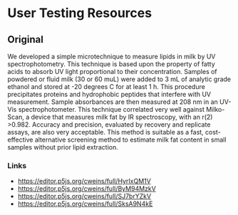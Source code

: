 # User Testing Resources

## Original
We developed a simple microtechnique to measure lipids in milk by UV spectrophotometry. This technique is based upon the property of fatty acids to absorb UV light proportional to their concentration. Samples of powdered or fluid milk (30 or 60 muL) were added to 3 mL of analytic grade ethanol and stored at -20 degrees C for at least 1 h. This procedure precipitates proteins and hydrophobic peptides that interfere with UV measurement. Sample absorbances are then measured at 208 nm in an UV-Vis spectrophotometer. This technique correlated very well against Milko-Scan, a device that measures milk fat by IR spectroscopy, with an r(2) >0.982. Accuracy and precision, evaluated by recovery and replicate assays, are also very acceptable. This method is suitable as a fast, cost-effective alternative screening method to estimate milk fat content in small samples without prior lipid extraction.

### Links
* https://editor.p5js.org/cweins/full/HyrIxQM1V
* https://editor.p5js.org/cweins/full/ByM94MzkV
* https://editor.p5js.org/cweins/full/SJ7brYZkV
* https://editor.p5js.org/cweins/full/SksA9N4kE
